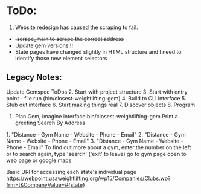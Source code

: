 # ToDo:
1. Website redesign has caused the scraping to fail.  
  * ~~.scrape_main to scrape the correct address~~
  * Update gem versions!!!
  * State pages have changed slightly in HTML structure and I need to identify
    those new element selectors


## Legacy Notes:
Update Gemspec ToDos
2. Start with project structure
3. Start with entry point - file run (bin/closest-weightlifting-gem)
4. Build to CLI interface
5. Stub out interface
6. Start making things real
7. Discover objects
8. Program



1. Plan Gem, imagine interface
bin/closest-weightlifting-gem
Print a greeting
Search By Address
<user input>
1. "Distance - Gym Name - Website - Phone - Email"
2. "Distance - Gym Name - Website - Phone - Email"
3. "Distance - Gym Name - Website - Phone - Email"
To find out more about a gym, enter the number on the left or
to search again, type 'search' ('exit' to leave)
go to gym page
open to web page or google maps








Basic URI for accessing each state's individual page
https://webpoint.usaweightlifting.org/wp15/Companies/Clubs.wp?frm=t&CompanyValue=#{state}
